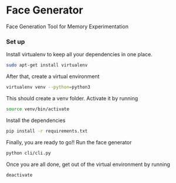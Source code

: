 # Face Generator
Face Generation Tool for Memory Experimentation

### Set up

Install virtualenv to keep all your dependencies in one place.
```bash
sudo apt-get install virtualenv
```

After that, create a virtual environment
```bash
virtualenv venv --python=python3
```
This should create a venv folder. Activate it by running
```bash
source venv/bin/activate
```
Install the dependencies
```bash
pip install -r requirements.txt
```
Finally, you are ready to go!! Run the face generator
```bash
python cli/cli.py
```

Once you are all done, get out of the virtual environment by running
```bash
deactivate
```